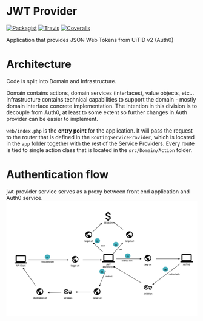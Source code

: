 # JWT Provider
[![Packagist](https://img.shields.io/packagist/v/cultuurnet/jwt-provider.svg?maxAge=2592000?style=flat-square)](https://github.com/cultuurnet/jwt-provider)
[![Travis](https://img.shields.io/travis/cultuurnet/jwt-provider.svg?maxAge=2592000?style=flat-square)](https://github.com/cultuurnet/jwt-provider)
[![Coveralls](https://img.shields.io/coveralls/cultuurnet/jwt-provider.svg?maxAge=2592000?style=flat-square)](https://github.com/cultuurnet/jwt-provider)

Application that provides JSON Web Tokens from UiTID v2 (Auth0)

# Architecture 
Code is split into Domain and Infrastructure. 

Domain contains actions, domain services (interfaces), value objects, etc... Infrastructure contains technical
capabilities to support the domain - mostly domain interface concrete implementation. The intention in this 
division is to decouple from Auth0, at least to some extent so further changes in Auth provider can be 
easier to implement.

`web/index.php` is the **entry point** for the application. It will pass the request to the
router that is defined in the `RoutingServiceProvider`, which is located in the `app` folder together 
with the rest of the Service Providers. Every route is tied to single action class that is located in the
`src/Domain/Action` folder.


# Authentication flow
jwt-provider service serves as a proxy between front end application and Auth0 service. 
![image](.doc/auth-flow.png)
